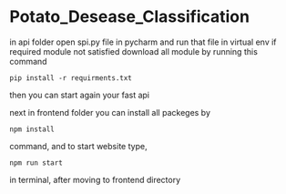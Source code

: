 # Potato_Desease_Classification

in api folder open spi.py file in pycharm and run that file in virtual env if required module not satisfied download all module by running this command
```
pip install -r requirments.txt
```
then you can start again your fast api

next in frontend folder you can install all packeges by 
```
npm install
```
command, and to start website type,
```
npm run start
```
in terminal, after moving to frontend directory
